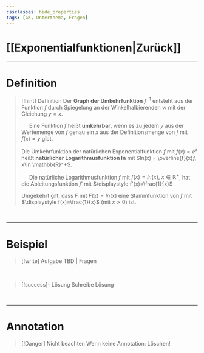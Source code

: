 ```yaml
---
cssclasses: hide_properties
tags: [GK, Unterthema, Fragen]
---
```


# [[Exponentialfunktionen|Zurück]]

___
# Definition

>[!hint] Definition
>Der **Graph der Umkehrfunktion** $f^{-1}$ entsteht aus der Funktion $f$ durch Spiegelung an der Winkelhalbierenden $w$ mit der Gleichung $y=x$.
>
>$\quad$
>Eine Funktion $f$ heißt **umkehrbar**, wenn es zu jedem $y$ aus der Wertemenge von $f$ genau ein $x$ aus der Definitionsmenge von $f$ mit $f(x)=y$ gibt.
>
>Die Umkehrfunktion der natürlichen Exponentialfunktion $f$ mit $f(x)=e^{x}$ heißt **natürlicher Logarithmusfunktion ln** mit $ln(x) = \overline{f}(x);\ x\in \mathbb{R}^+$.
>
>$\quad$
>Die natürliche Logarithmusfunktion $f$ mit $f(x)=ln(x), \ x\in \mathbb{R}^{+}$, hat die Ableitungsfunktion $f'$ mit $\displaystyle f'(x)=\frac{1}{x}$
>
>Umgekehrt gilt, dass $F$ mit $F(x)=ln(x)$ eine Stammfunktion von $f$ mit $\displaystyle f(x)=\frac{1}{x}$ (mit $x>0$) ist.

<br>

___
# Beispiel

>[!write] Aufgabe
>TBD | Fragen

<br>

>[!success]- Lösung
>Schreibe Lösung

<br>

___
# Annotation

>[!Danger] Nicht beachten
>Wenn keine Annotation: Löschen!